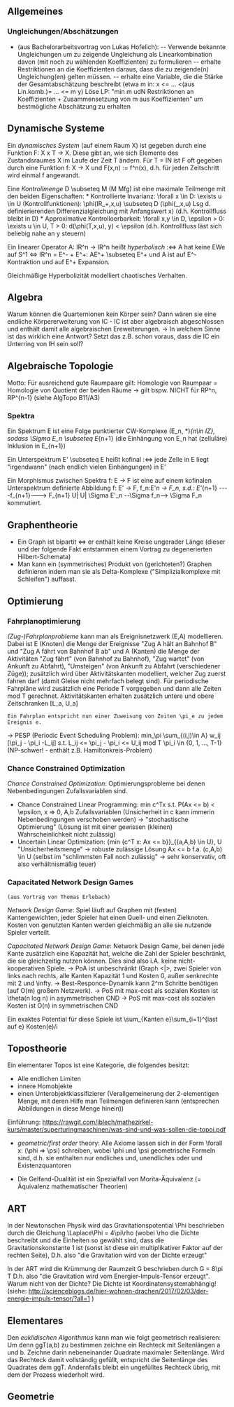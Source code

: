 ﻿## Allgemeines ##

### Ungleichungen/Abschätzungen ###

* (aus Bachelorarbeitsvortrag von Lukas Hofelich):
	-- Verwende bekannte Ungleichungen um zu zeigende Ungleichung als Linearkombination davon (mit noch zu wählenden Koeffizienten) zu formulieren
	-- erhalte Restriktionen an die Koeffizienten daraus, dass die zu zeigende(n) Ungleichung(en) gelten müssen.
	-- erhalte eine Variable, die die Stärke der Gesamtabschätzung beschreibt (etwa m in: x <= ... <(aus Lin.komb.)= ... <= m y)
	Löse LP: "min m udN Restriktionen an Koeffizienten + Zusammensetzung von m aus Koeffizienten" um bestmögliche Abschätzung zu erhalten


## Dynamische Systeme ## 

Ein _dynamisches System_ (auf einem Raum X) ist gegeben durch eine Funktion F: X x T -> X. Diese gibt an, wie sich Elemente des Zustandsraumes X im Laufe der Zeit T ändern. Für T = IN ist F oft gegeben durch eine Funktion f: X -> X und F(x,n) := f^n(x), d.h. für jeden Zeitschritt wird einmal f angewandt.

Eine _Kontrollmenge_ D \subseteq M (M Mfg) ist eine maximale Teilmenge mit den beiden Eigenschaften:
	* Kontrollierte Invarianz: \forall x \in D: \exists u \in U (Kontrollfunktionen): \phi(IR_+,x,u) \subseteq D (\phi(_,x,u) Lsg d. definierierenden Differenzialgleichung mit Anfangswert x)
		(d.h. Kontrollfluss bleibt in D)
	* Approximative Kontrolloerbarkeit: \forall x,y \in D, \epsilon > 0: \exists u \in U, T > 0: d(\phi(T,x,u), y) < \epsilon 
		(d.h. Kontrollfluss läst sich beliebig nahe an y steuern)
		
Ein linearer Operator A: IR^n -> IR^n heißt _hyperbolisch_ :<=> A hat keine EWe auf S^1 <=> IR^n = E^- + E^+: AE^+ \subseteq E^+ und A ist auf E^- Kontraktion und auf E^+ Expansion.

Gleichmäßige Hyperbolizität modelliert chaotisches Verhalten.



## Algebra ##

Warum können die Quarternionen kein Körper sein? Dann wären sie eine endliche Körpererweiterung von IC - IC ist aber algebraisch abgeschlossen und enthält damit alle algebraischen Ereweiterungen.
	-> In welchem Sinne ist das wirklich eine Antwort? Setzt das z.B. schon voraus, dass die IC ein Unterring von IH sein soll?

	

## Algebraische Topologie ##

Motto: Für ausreichend gute Raumpaare gilt: Homologie von Raumpaar = Homologie von Quotient der beiden Räume
	-> gilt bspw. NICHT für RP^n, RP^{n-1} (siehe AlgTopo B11/A3)
	
### Spektra ###

Ein Spektrum E ist eine Folge punktierter CW-Komplexe (E_n, *)_{n\in IZ}, sodass \Sigma E_n \subseteq E_{n+1} (die Einhängung von E_n hat (zelluläre) Inklusion in E_{n+1})

Ein Unterspektrum E' \subseteq E heißt kofinal :<=> jede Zelle in E liegt "irgendwann" (nach endlich vielen Einhängungen) in E'

Ein Morphismus zwischen Spektra f: E -> F ist eine auf einem kofinalen Unterspektrum definierte Abbildung f: E' -> F, f_n:E'_n -> F_n, s.d.:
	  E'_{n+1}  ----f_{n+1}--->   F_{n+1}
	     U|                          U|
	\Sigma E'_n --\Sigma f_n--> \Sigma F_n
kommutiert.


## Graphentheorie ##

* Ein Graph ist bipartit <=> er enthält keine Kreise ungerader Länge (dieser und der folgende Fakt entstammen einem Vortrag zu degenerierten Hilbert-Schemata)
* Man kann ein (symmetrisches) Produkt von (gerichteten?) Graphen definieren indem man sie als Delta-Komplexe ("Simplizialkomplexe mit Schleifen") auffasst. 


## Optimierung ##

### Fahrplanoptimierung ###

_(Zug-)Fahrplanprobleme_ kann man als Ereignisnetzwerk (E,A) modellieren. Dabei ist E (Knoten) die Menge der Ereignisse "Zug A hält an Bahnhof B" und "Zug A fährt von Bahnhof B ab" und A (Kanten) die Menge der Aktivitäten "Zug fährt" (von Bahnhof zu Bahnhof), "Zug wartet" (von Ankunft zu Abfahrt), "Umsteigen" (von Ankunft zu Abfahrt (verschiedener Züge)); zusätzlich wird über Aktivitätskanten modelliert, welcher Zug zuerst fahren darf (damit Gleise nicht mehrfach belegt sind). Für periodische Fahrpläne wird zusätzlich eine Periode T vorgegeben und dann alle Zeiten mod T gerechnet.
Aktivitätskanten erhalten zusätzlich untere und obere Zeitschranken [L_a, U_a]

	Ein Fahrplan entspricht nun einer Zuweisung von Zeiten \pi_e zu jedem Ereignis e.

-> PESP (Periodic Event Scheduling Problem): 
	min_\pi \sum_{(i,j)\in A} w_ij [\pi_j - \pi_i -L_ij] 
	s.t. L_ij <= \pi_j - \pi_i <= U_ij mod T
	     \pi_i \in {0, 1, ..., T-1}
	(NP-schwer! - enthält z.B. Hamiltonkreis-Problem)
	

### Chance Constrained Optimization ###	
	
_Chance Constrained Optimization_: Optimierungsprobleme bei denen Nebenbedingungen Zufallsvariablen sind.
* Chance Constrained Linear Programming: min c^Tx s.t. P(Ax <= b) < \epsilon, x => 0, A,b Zufallsvariablen (Unsicherheit in c kann immerin Nebenbedingungen verschoben werden)
	-> "stochastische Optimierung" (Lösung ist mit einer gewissen (kleinen) Wahrscheinlichkeit nicht zulässig)
* Uncertain Linear Optimization: {min {c^T x: Ax <= b}}_{(a,A,b) \in U}, U "Unsicherheitsmenge"
	-> robuste zulässige Lösung Ax <= b f.a. (c,A,b) \in U (selbst im "schlimmsten Fall noch zulässig" -> sehr konservativ, oft also verhältnismäßig teuer)
	
	
### Capacitated Network Design Games ###
	(aus Vortrag von Thomas Erlebach)

_Network Design Game_: Spiel läuft auf Graphen mit (festen) Kantengewichten, jeder Spieler hat einen Quell- und einen Zielknoten. Kosten von genutzten Kanten werden gleichmäßig an alle sie nutzende Spieler verteilt.

_Capacitated Network Design Game_: Network Design Game, bei denen jede Kante zusätzlich eine Kapazität hat, welche die Zahl der Spieler beschränkt, die sie gleichzeitig nutzen können. Dies sind also i.A. keine nicht-kooperativen Spiele.
	-> PoA ist unbeschränkt (Graph <|>, zwei Spieler von links nach rechts, alle Kanten Kapazität 1 und Kosten 0, außer senkrechte mit 2 und \infty.
	-> Best-Responce-Dynamik kann 2^m Schritte benötigen (auf O(m) großem Netzwerk).
	-> PoS mit max-cost als sozialen Kosten ist \theta(n log n) in asymmetrischen CND
	-> PoS mit max-cost als sozialen Kosten ist O(n) in symmetrischen CND

Ein exaktes Potential für diese Spiele ist \sum_{Kanten e}\sum_{i=1}^{last auf e} Kosten(e)/i
	
	
	
## Topostheorie ## 

Ein elementarer Topos ist eine Kategorie, die folgendes besitzt:
* Alle endlichen Limiten
* innere Homobjekte
* einen Unterobjektklassifizierer (Verallgemeinerung der 2-elementigen Menge, mit deren Hilfe man Teilmengen definieren kann (entsprechen Abbildungen in diese Menge hinein))

Einführung: https://rawgit.com/iblech/mathezirkel-kurs/master/superturingmaschinen/was-sind-und-was-sollen-die-topoi.pdf


* _geometric/first order_ theory: Alle Axiome lassen sich in der Form \forall x: (\phi => \psi) schreiben, wobei \phi und \psi geometrische Formeln sind, d.h. sie enthalten nur endliches und, unendliches oder und Existenzquantoren

* Die Gelfand-Dualität ist ein Spezialfall von Morita-Äquivalenz (= Äquivalenz mathematischer Theorien)



## ART ##

In der Newtonschen Physik wird das Gravitationspotential \Phi beschrieben durch die Gleichung 
	\Laplace\Phi = 4\pi\rho 
(wobei \rho die Dichte beschreibt und die Einheiten so gewählt sind, dass die Gravitationskonstante 1 ist  (sonst ist diese ein multiplikativer Faktor auf der rechten Seite), D.h. also "die Gravitation wird von der Dichte erzeugt"

In der ART wird die Krümmung der Raumzeit G beschrieben durch
	G = 8\pi T
D.h. also "die Gravitation wird vom Energier-Impuls-Tensor erzeugt". Warum nicht von der Dichte? Die Dichte ist Koordinatensystemabhängig! (siehe: http://scienceblogs.de/hier-wohnen-drachen/2017/02/03/der-energie-impuls-tensor/?all=1 )


## Elementares ##

Den _euklidischen Algorithmus_ kann man wie folgt geometrisch realisieren: Um denn ggT(a,b) zu bestimmen zeichne ein Rechteck mit Seitenlängen a und b. Zeichne darin nebeneinander Quadrate maximaler Seitenlänge. Wird das Rechteck damit vollständig gefüllt, entspricht die Seitenlänge des Quadrates dem ggT. Andernfalls bleibt ein ungefülltes Rechteck übrig, mit dem der Prozess wiederholt wird.


## Geometrie ##

